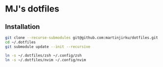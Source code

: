 # MJ's dotfiles

## Installation

```bash
git clone --recurse-submodules git@github.com:martinjirku/dotfiles.git ~/.dotfiles
cd ~/.dotfiles
git submodule update --init --recursive

ln -s ~/.dotfiles/zsh ~/.config/zsh
ln -s ~/.dotfiles/nvim ~/.config/nvim
```
